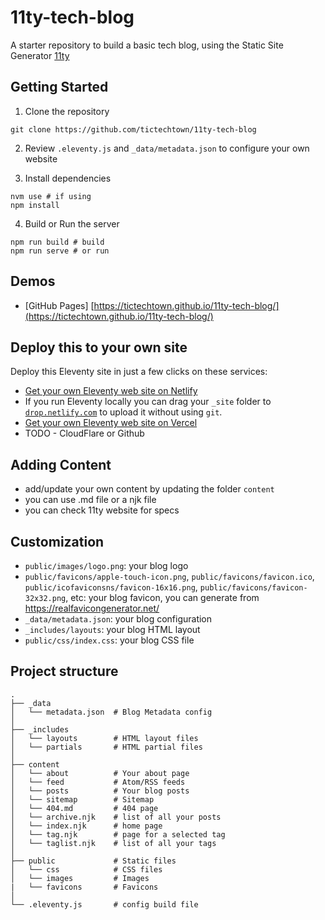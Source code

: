 # 11ty-tech-blog

A starter repository to build a basic tech blog, using the Static Site Generator [11ty](https://www.11ty.dev)

## Getting Started

1. Clone the repository

```
git clone https://github.com/tictechtown/11ty-tech-blog
```

2. Review `.eleventy.js` and `_data/metadata.json` to configure your own website

3. Install dependencies

```
nvm use # if using
npm install
```

4. Build or Run the server

```
npm run build # build
npm run serve # or run
```

## Demos

- [GitHub Pages] [https://tictechtown.github.io/11ty-tech-blog/](https://tictechtown.github.io/11ty-tech-blog/)

## Deploy this to your own site

Deploy this Eleventy site in just a few clicks on these services:

- [Get your own Eleventy web site on Netlify](https://app.netlify.com/start/deploy?repository=https://github.com/11ty/eleventy-base-blog)
- If you run Eleventy locally you can drag your `_site` folder to [`drop.netlify.com`](https://drop.netlify.com/) to upload it without using `git`.
- [Get your own Eleventy web site on Vercel](https://vercel.com/import/project?template=11ty%2Feleventy-base-blog)
- TODO - CloudFlare or Github

## Adding Content

- add/update your own content by updating the folder `content`
- you can use .md file or a njk file
- you can check 11ty website for specs

## Customization

- `public/images/logo.png`: your blog logo
- `public/favicons/apple-touch-icon.png`, `public/favicons/favicon.ico`, `public/icofaviconsns/favicon-16x16.png`, `public/favicons/favicon-32x32.png`, etc: your blog favicon, you can generate from https://realfavicongenerator.net/
- `_data/metadata.json`: your blog configuration
- `_includes/layouts`: your blog HTML layout
- `public/css/index.css`: your blog CSS file

## Project structure

```
.
├── _data
│   └── metadata.json  # Blog Metadata config
│
├── _includes
│   └── layouts        # HTML layout files
│   └── partials       # HTML partial files
│
├── content
│   └── about          # Your about page
│   └── feed           # Atom/RSS feeds
│   └── posts          # Your blog posts
│   └── sitemap        # Sitemap
│   └── 404.md         # 404 page
│   └── archive.njk    # list of all your posts
│   └── index.njk      # home page
│   └── tag.njk        # page for a selected tag
│   └── taglist.njk    # list of all your tags
│
├── public             # Static files
│   └── css            # CSS files
│   └── images         # Images
|   └── favicons       # Favicons
│
└── .eleventy.js       # config build file
```
